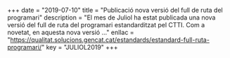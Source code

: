 +++
date = "2019-07-10"
title = "Publicació nova versió del full de ruta del programari"
description = "El mes de Juliol ha estat publicada una nova versió del full de ruta del programari estandarditzat pel CTTI. Com a novetat, en aquesta nova versió ..."
enllac = "https://qualitat.solucions.gencat.cat/estandards/estandard-full-ruta-programari/"
key = "JULIOL2019"
+++
